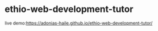 # ethio-web-development-tutor

live demo:https://adonias-haile.github.io/ethio-web-development-tutor/

